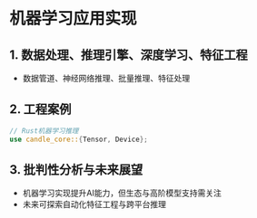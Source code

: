 # 机器学习应用实现

## 1. 数据处理、推理引擎、深度学习、特征工程

- 数据管道、神经网络推理、批量推理、特征处理

## 2. 工程案例

```rust
// Rust机器学习推理
use candle_core::{Tensor, Device};
```

## 3. 批判性分析与未来展望

- 机器学习实现提升AI能力，但生态与高阶模型支持需关注
- 未来可探索自动化特征工程与跨平台推理
